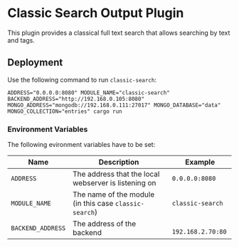 # Classic Search Output Plugin

This plugin provides a classical full text search that allows searching by text and tags.

## Deployment

Use the following command to run `classic-search`:

`ADDRESS="0.0.0.0:8080" MODULE_NAME="classic-search" BACKEND_ADDRESS="http://192.168.0.105:8080" MONGO_ADDRESS="mongodb://192.168.0.111:27017" MONGO_DATABASE="data" MONGO_COLLECTION="entries" cargo run`

### Environment Variables

The following evironment variables have to be set:

| Name | Description | Example |
| - | - | - |
| `ADDRESS` | The address that the local webserver is listening on | `0.0.0.0:8080` | 
| `MODULE_NAME` | The name of the module (in this case `classic-search`) | `classic-search` |
| `BACKEND_ADDRESS` | The address of the backend | ` 192.168.2.70:80` | 



